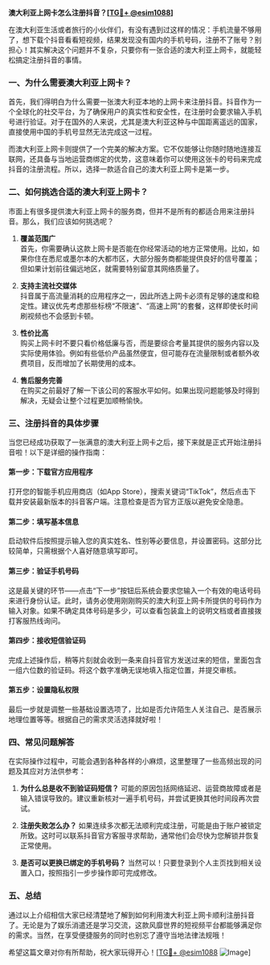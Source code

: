 **澳大利亚上网卡怎么注册抖音？[[TG💪+ @esim1088](https://t.me/s/esim1088)]**

在澳大利亚生活或者旅行的小伙伴们，有没有遇到过这样的情况：手机流量不够用了，想下载个抖音看看短视频，结果发现没有国内的手机号码，注册不了账号？别担心！其实解决这个问题并不复杂，只要你有一张合适的澳大利亚上网卡，就能轻松搞定注册抖音的事情。

### 一、为什么需要澳大利亚上网卡？

首先，我们得明白为什么需要一张澳大利亚本地的上网卡来注册抖音。抖音作为一个全球化的社交平台，为了确保用户的真实性和安全性，在注册时会要求输入手机号进行验证。对于在国外的人来说，尤其是澳大利亚这种与中国距离遥远的国家，直接使用中国的手机号显然无法完成这一过程。

而澳大利亚上网卡则提供了一个完美的解决方案。它不仅能够让你随时随地连接互联网，还具备与当地运营商绑定的优势，这意味着你可以使用这张卡的号码来完成抖音的注册流程。所以，选择一款适合自己的澳大利亚上网卡是第一步。

### 二、如何挑选合适的澳大利亚上网卡？

市面上有很多提供澳大利亚上网卡的服务商，但并不是所有的都适合用来注册抖音。那么，我们应该如何挑选呢？

1. **覆盖范围广**  
   首先，你需要确认这款上网卡是否能在你经常活动的地方正常使用。比如，如果你住在悉尼或墨尔本的大都市区，大部分服务商都能提供良好的信号覆盖；但如果计划前往偏远地区，就需要特别留意其网络质量了。

2. **支持主流社交媒体**  
   抖音属于高流量消耗的应用程序之一，因此所选上网卡必须有足够的速度和稳定性。建议优先考虑那些标榜“不限速”、“高速上网”的套餐，这样即使长时间刷视频也不会感到卡顿。

3. **性价比高**  
   购买上网卡时不要只看价格低廉与否，而是要综合考量其提供的服务内容以及实际使用体验。例如有些低价产品虽然便宜，但可能存在流量限制或者额外收费项目，反而增加了长期使用的成本。

4. **售后服务完善**  
   在购买之前最好了解一下该公司的客服水平如何。如果出现问题能够及时得到解决，无疑会让整个过程更加顺畅愉快。

### 三、注册抖音的具体步骤

当您已经成功获取了一张满意的澳大利亚上网卡之后，接下来就是正式开始注册抖音啦！以下是详细的操作指南：

#### 第一步：下载官方应用程序
打开您的智能手机应用商店（如App Store），搜索关键词“TikTok”，然后点击下载并安装最新版本的抖音客户端。注意检查是否为官方正版以避免安全隐患。

#### 第二步：填写基本信息
启动软件后按照提示输入您的真实姓名、性别等必要信息，并设置密码。这部分比较简单，只需根据个人喜好随意填写即可。

#### 第三步：验证手机号码
这是最关键的环节——点击“下一步”按钮后系统会要求您输入一个有效的电话号码来进行身份认证。此时，请务必使用刚刚购买的澳大利亚上网卡所提供的号码作为输入对象。如果不确定具体号码是多少，可以查看包装盒上的说明文档或者直接拨打客服热线询问。

#### 第四步：接收短信验证码
完成上述操作后，稍等片刻就会收到一条来自抖音官方发送过来的短信，里面包含一组六位数的验证码。将这个数字准确无误地填入指定位置，并提交审核。

#### 第五步：设置隐私权限
最后一步就是调整一些基础设置选项了，比如是否允许陌生人关注自己、是否展示地理位置等等。根据自己的需求灵活选择就好啦！

### 四、常见问题解答

在实际操作过程中，可能会遇到各种各样的小麻烦，这里整理了一些高频出现的问题及其应对方法供参考：

1. **为什么总是收不到验证码短信？**
   可能的原因包括网络延迟、运营商故障或者是输入错误导致的。建议重新核对一遍手机号码，并尝试更换其他时间段再次尝试。

2. **注册失败怎么办？**
   如果连续多次都无法顺利完成注册，可能是由于账户被锁定所致。这时可以联系抖音官方客服寻求帮助，通常他们会尽快为您解锁并恢复正常使用。

3. **是否可以更换已绑定的手机号码？**
   当然可以！只要登录到个人主页找到相关设置入口，按照指引一步步操作即可完成修改。

### 五、总结

通过以上介绍相信大家已经清楚地了解到如何利用澳大利亚上网卡顺利注册抖音了。无论是为了娱乐消遣还是学习交流，这款风靡世界的短视频平台都能够满足你的需求。当然，在享受便捷服务的同时也别忘了遵守当地法律法规哦！

希望这篇文章对你有所帮助，祝大家玩得开心！[[TG💪+ @esim1088](https://t.me/s/esim1088) ![Image](https://i.postimg.cc/4NQfJmqS/Snipaste-2025-05-13-00-14-12.png)]